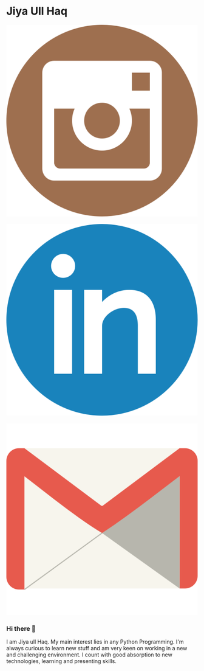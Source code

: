 # Jiya Ull Haq

[![](https://github.com/Jiya-Ull-Haq/Jiya-Ull-Haq/blob/master/iconfinder_instagram_291706.png)](https://www.instagram.com/this_is_jiya/)&nbsp;&nbsp;&nbsp;&nbsp;&nbsp;&nbsp;&nbsp;[![](https://github.com/Jiya-Ull-Haq/Jiya-Ull-Haq/blob/master/iconfinder_linkedin_291709.png)](https://www.linkedin.com/in/jiya-ull-haq-ab25111a0/)&nbsp;&nbsp;&nbsp;&nbsp;&nbsp;&nbsp;&nbsp;[![](https://github.com/Jiya-Ull-Haq/Jiya-Ull-Haq/blob/master/iconfinder_gmail_2916249.png)](mailto:shaik.jiyaullhaq@gmail.com)

### Hi there 👋

I am Jiya ull Haq. My main interest lies in any Python Programming. I'm always curious to learn new stuff and am very keen on working in a new and challenging environment. I count with good absorption to new technologies, learning and presenting skills.

